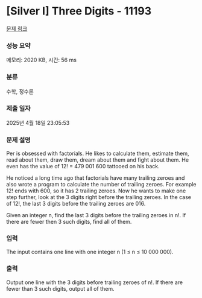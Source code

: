 # [Silver I] Three Digits - 11193 

[문제 링크](https://www.acmicpc.net/problem/11193) 

### 성능 요약

메모리: 2020 KB, 시간: 56 ms

### 분류

수학, 정수론

### 제출 일자

2025년 4월 18일 23:05:53

### 문제 설명

<p>Per is obsessed with factorials. He likes to calculate them, estimate them, read about them, draw them, dream about them and fight about them. He even has the value of 12! = 479 001 600 tattooed on his back.</p>

<p>He noticed a long time ago that factorials have many trailing zeroes and also wrote a program to calculate the number of trailing zeroes. For example 12! ends with 600, so it has 2 trailing zeroes. Now he wants to make one step further, look at the 3 digits right before the trailing zeroes. In the case of 12!, the last 3 digits before the trailing zeroes are 016.</p>

<p>Given an integer n, find the last 3 digits before the trailing zeroes in n!. If there are fewer then 3 such digits, find all of them.</p>

### 입력 

 <p>The input contains one line with one integer n (1 ≤ n ≤ 10 000 000).</p>

### 출력 

 <p>Output one line with the 3 digits before trailing zeroes of n!. If there are fewer than 3 such digits, output all of them.</p>

